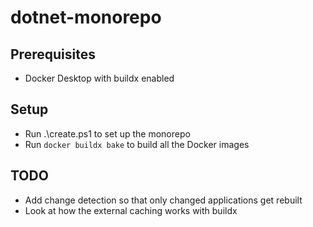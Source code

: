 # dotnet-monorepo

## Prerequisites

* Docker Desktop with buildx enabled

## Setup

* Run .\create.ps1 to set up the monorepo
* Run `docker buildx bake` to build all the Docker images

## TODO

* Add change detection so that only changed applications get rebuilt
* Look at how the external caching works with buildx
